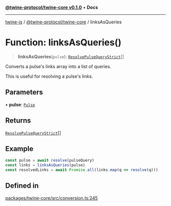 [**@twine-protocol/twine-core v0.1.0**](../index.md) • **Docs**

***

[twine-js](../../../index.md) / [@twine-protocol/twine-core](../index.md) / linksAsQueries

# Function: linksAsQueries()

> **linksAsQueries**(`pulse`): [`ResolvePulseQueryStrict`](../type-aliases/ResolvePulseQueryStrict.md)[]

Converts a pulse's links array into a list of queries.

This is useful for resolving a pulse's links.

## Parameters

• **pulse**: [`Pulse`](../type-aliases/Pulse.md)

## Returns

[`ResolvePulseQueryStrict`](../type-aliases/ResolvePulseQueryStrict.md)[]

## Example

```js
const pulse = await resolve(pulseQuery)
const links = linksAsQueries(pulse)
const resolvedLinks = await Promise.all(links.map(q => resolve(q)))
```

## Defined in

[packages/twine-core/src/conversion.ts:245](https://github.com/twine-protocol/twine-js/blob/afcd6a4191783e38a824b15e0910dbcaa4196a95/packages/twine-core/src/conversion.ts#L245)
